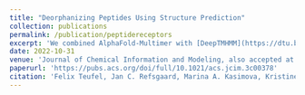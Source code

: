 ```yaml
---
title: "Deorphanizing Peptides Using Structure Prediction"
collection: publications
permalink: /publication/peptidereceptors
excerpt: 'We combined AlphaFold-Multimer with [DeepTMHMM](https://dtu.biolib.com/DeepTMHMM/) as a peptide receptor deorphanization method. [Code](https://github.com/fteufel/alphafold-peptide-receptors)'
date: 2022-10-31
venue: 'Journal of Chemical Information and Modeling, also accepted at MLSB Workshop at NeurIPS'
paperurl: 'https://pubs.acs.org/doi/full/10.1021/acs.jcim.3c00378'
citation: 'Felix Teufel, Jan C. Refsgaard, Marina A. Kasimova, Kristine Deibler, Christian T. Madsen, Carsten Stahlhut, Mads Grønborg, Ole Winther, and Dennis Madsen Journal of Chemical Information and Modeling 2023 63 (9), 2651-2655 DOI: 10.1021/acs.jcim.3c00378'
---
```

